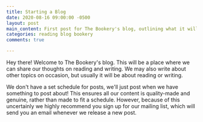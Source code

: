```yaml
---
title: Starting a Blog
date: 2020-08-16 09:00:00 -0500
layout: post
main_content: First post for The Bookery's blog, outlining what it will be used for.
categories: reading blog bookery
comments: true

---
```

Hey there! Welcome to The Bookery's blog. This will be a place where we can share our thoughts on reading and writing. We may also write about other topics on occasion, but usually it will be about reading or writing.

We don't have a set schedule for posts, we'll just post when we have something to post about! This ensures all our content is quality-made and genuine, rather than made to fit a schedule. However, because of this uncertainly we highly recommend you sign up for our mailing list, which will send you an email whenever we release a new post.